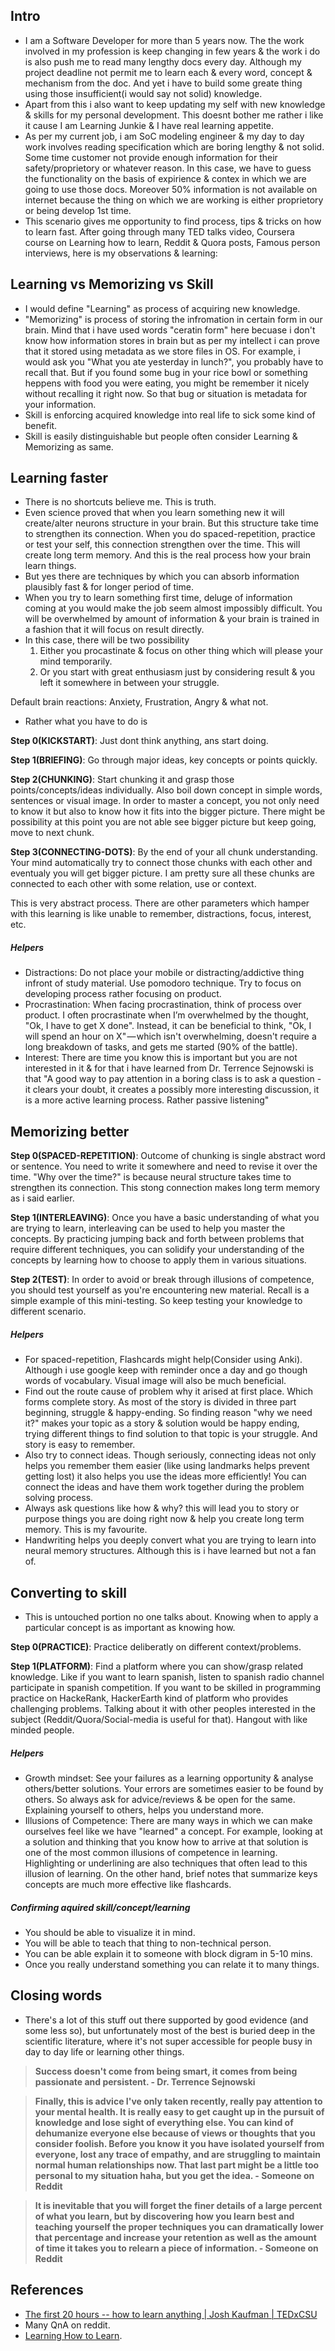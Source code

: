 ## Intro
- I am a Software Developer for more than 5 years now. The the work involved in my profession is keep changing in few years & the work i do is also push me to read many lengthy docs every day. Although my project deadline not permit me to learn each & every word, concept & mechanism from the doc. And yet i have to build some greate thing using those insufficient(i would say not solid) knowledge.
- Apart from this i also want to keep updating my self with new knowledge & skills for my personal development. This doesnt bother me rather i like it cause I am Learning Junkie & I have real learning appetite.
- As per my current job, i am SoC modeling engineer & my day to day work involves reading specification which are boring lengthy & not solid. Some time customer not provide enough information for their safety/proprietory or whatever reason. In this case, we have to guess the functionality on the basis of expirience & contex in which we are going to use those docs. Moreover 50% information is not available on internet because the thing on which we are working is either proprietory or being develop 1st time.
- This scenario gives me opportunity to find process, tips & tricks on how to learn fast. After going through many TED talks video, Coursera course on Learning how to learn, Reddit & Quora posts, Famous person interviews, here is my observations & learning:

## Learning vs Memorizing vs Skill
- I would define "Learning" as process of acquiring new knowledge.
- "Memorizing" is process of storing the infromation in certain form in our brain. Mind that i have used words "ceratin form" here becuase i don't know how information stores in brain but as per my intellect i can prove that it stored using metadata as we store files in OS. For example, i would ask you "What you ate yesterday in lunch?", you probably have to recall that. But if you found some bug in your rice bowl or something heppens with food you were eating, you might be remember it nicely without recalling it right now. So that bug or situation is metadata for your information.
- Skill is enforcing acquired knowledge into real life to sick some kind of benefit. 
- Skill is easily distinguishable but people often consider Learning & Memorizing as same.


## Learning faster
- There is no shortcuts believe me. This is truth.
- Even science proved that when you learn something new it will create/alter neurons structure in your brain. But this structure take time to strengthen its connection. When you do spaced-repetition, practice or test your self, this connection strengthen over the time. This will create long term memory. And this is the real process how your brain learn things.
- But yes there are techniques by which you can absorb information plausibly fast & for longer period of time.
- When you try to learn something first time, deluge of information coming at you would make the job seem almost impossibly difficult. You will be overwhelmed by amount of information & your brain is trained in a fashion that it will focus on result directly. 
- In this case, there will be two possibility
  1. Either you procastinate & focus on other thing which will please your mind temporarily.
  2. Or you start with great enthusiasm just by considering result & you left it somewhere in between your struggle.

Default brain reactions: Anxiety, Frustration, Angry & what not.

- Rather what you have to do is 

**Step 0(KICKSTART)**: Just dont think anything, ans start doing.

**Step 1(BRIEFING)**: Go through major ideas, key concepts or points quickly. 

**Step 2(CHUNKING)**: Start chunking it and grasp those points/concepts/ideas individually. Also boil down concept in simple words, sentences or visual image. In order to master a concept, you not only need to know it but also to know how it fits into the bigger picture. There might be possibility at this point you are not able see bigger picture but keep going, move to next chunk.

**Step 3(CONNECTING-DOTS)**: By the end of your all chunk understanding. Your mind automatically try to connect those chunks with each other and eventualy you will get bigger picture. I am pretty sure all these chunks are connected to each other with some relation, use or context.

This is very abstract process. There are other parameters which hamper with this learning is like unable to remember, distractions, focus, interest, etc. 

##### Helpers
- Distractions: Do not place your mobile or distracting/addictive thing infront of study material. Use pomodoro technique. Try to focus on developing process rather focusing on product.
- Procrastination: When facing procrastination, think of process over product. I often procrastinate when I’m overwhelmed by the thought, "Ok, I have to get X done". Instead, it can be beneficial to think, "Ok, I will spend an hour on X" — which isn't overwhelming, doesn't require a long breakdown of tasks, and gets me started (90% of the battle).
- Interest: There are time you know this is important but you are not interested in it &  for that i have learned from Dr. Terrence Sejnowski is that "A good way to pay attention in a boring class is to ask a question - it clears your doubt, it creates a possibly more interesting discussion, it is a more active learning process. Rather passive listening"

## Memorizing better

**Step 0(SPACED-REPETITION)**: Outcome of chunking is single abstract word or sentence. You need to write it somewhere and need to revise it over the time. "Why over the time?" is because neural structure takes time to strengthen its connection. This stong connection makes long term memory as i said earlier.

**Step 1(INTERLEAVING)**: Once you have a basic understanding of what you are trying to learn, interleaving can be used to help you master the concepts. By practicing jumping back and forth between problems that require different techniques, you can solidify your understanding of the concepts by learning how to choose to apply them in various situations. 

**Step 2(TEST)**: In order to avoid or break through illusions of competence, you should test yourself as you're encountering new material. Recall is a simple example of this mini-testing. So keep testing your knowledge to different scenario.

##### Helpers
- For spaced-repetition, Flashcards might help(Consider using Anki). Although i use google keep with reminder once a day and go though words of vocabulary. Visual image will also be much beneficial. 
- Find out the route cause of problem why it arised at first place. Which forms complete story. As most of the story is divided in three part beginning, struggle & happy-ending. So finding reason "why we need it?" makes your topic as a story & solution would be happy ending, trying different things to find solution to that topic is your struggle. And story is easy to remember.
- Also try to connect ideas. Though seriously, connecting ideas not only helps you remember them easier (like using landmarks helps prevent getting lost) it also helps you use the ideas more efficiently! You can connect the ideas and have them work together during the problem solving process.
- Always ask questions like how & why? this will lead you to story or purpose things you are doing right now & help you create long term memory. This is my favourite.
- Handwriting helps you deeply convert what you are trying to learn into neural memory structures. Although this is i have learned but not a fan of.




## Converting to skill
- This is untouched portion no one talks about. Knowing when to apply a particular concept is as important as knowing how.

**Step 0(PRACTICE)**: Practice deliberatly on different context/problems.

**Step 1(PLATFORM)**: Find a platform where you can show/grasp related knowledge. Like if you want to learn spanish, listen to spanish radio channel participate in spanish competition. If you want to be skilled in programming practice on HackeRank, HackerEarth kind of platform who provides challenging problems. Talking about it with other peoples interested in the subject (Reddit/Quora/Social-media is useful for that). Hangout with like minded people.

##### Helpers
- Growth mindset: See your failures as a learning opportunity & analyse others/better solutions. Your errors are sometimes easier to be found by others. So always ask for advice/reviews & be open for the same. Explaining yourself to others, helps you understand more. 
- Illusions of Competence: There are many ways in which we can make ourselves feel like we have "learned" a concept. For example, looking at a solution and thinking that you know how to arrive at that solution is one of the most common illusions of competence in learning. Highlighting or underlining are also techniques that often lead to this illusion of learning. On the other hand, brief notes that summarize keys concepts are much more effective like flashcards. 

##### Confirming aquired skill/concept/learning
- You should be able to visualize it in mind.
- You will be able to teach that thing to non-technical person.
- You can be able explain it to someone with block digram in 5-10 mins.
- Once you really understand something you can relate it to many things.

## Closing words
- There's a lot of this stuff out there supported by good evidence (and some less so), but unfortunately most of the best is buried deep in the scientific literature, where it's not super accessible for people busy in day to day life or learning other things.

> **Success doesn't come from being smart, it comes from being passionate and persistent. - Dr. Terrence Sejnowski**

> **Finally, this is advice I've only taken recently, really pay attention to your mental health. It is really easy to get caught up in the pursuit of knowledge and lose sight of everything else. You can kind of dehumanize everyone else because of views or thoughts that you consider foolish. Before you know it you have isolated yourself from everyone, lost any trace of empathy, and are struggling to maintain normal human relationships now. That last part might be a little too personal to my situation haha, but you get the idea. - Someone on Reddit**

> **It is inevitable that you will forget the finer details of a large percent of what you learn, but by discovering how you learn best and teaching yourself the proper techniques you can dramatically lower that percentage and increase your retention as well as the amount of time it takes you to relearn a piece of information. - Someone on Reddit**

## References
- [The first 20 hours -- how to learn anything | Josh Kaufman | TEDxCSU](https://www.youtube.com/watch?v=5MgBikgcWnY&index=4&list=WL)
- Many QnA on reddit.
- [Learning How to Learn](https://www.coursera.org/learn/learning-how-to-learn).
